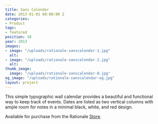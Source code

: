 ```yaml
---
title: Sans Calendar
date: 2013-01-01 00:00:00 Z
categories:
- Product
tags:
- featured
position: 18
year: 2013
images:
- image: "/uploads/rationale-sanscalendar-1.jpg"
  alt: 
- image: "/uploads/rationale-sanscalendar-2.jpg"
  alt: 
thumb_image:
  image: "/uploads/rationale-sanscalendar-0.jpg"
og_image: "/uploads/rationale-sanscalendar-og.jpg"
layout: project
---
```


This simple typographic wall calendar provides a beautiful and functional way to keep track of events. Dates are listed as two vertical columns with ample room for notes in a minimal black, white, and red design.

Available for purchase from the Rationale [Store](http://www.rationale-design.com/store/).
